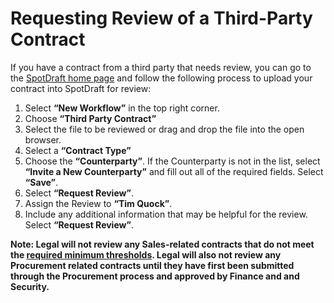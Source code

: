 # Requesting Review of a Third-Party Contract

If you have a contract from a third party that needs review, you can go to the [SpotDraft home page](https://app.spotdraft.com/) and follow the following process to upload your contract into SpotDraft for review:

1. Select **“New Workflow”** in the top right corner.
2. Choose **“Third Party Contract”**
3. Select the file to be reviewed or drag and drop the file into the open browser.
4. Select a **“Contract Type”**
5. Choose the **“Counterparty”**. If the Counterparty is not in the list, select **“Invite a New Counterparty”** and fill out all of the required fields. Select **“Save”**.
6. Select **“Request Review”**.
7. Assign the Review to **“Tim Quock”**. 
8. Include any additional information that may be helpful for the review. Select **“Request Review”**.

**Note: Legal will not review any Sales-related contracts that do not meet the [required minimum thresholds](https://handbook.mattermost.com/operations/legal/contracts/requesting-sales-contracts#sales-related-contracts). Legal will also not review any Procurement related contracts until they have first been submitted through the Procurement process and approved by Finance and and Security.** 
